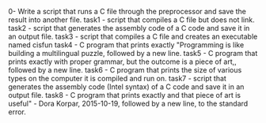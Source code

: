 0- Write a script that runs a C file through the preprocessor and save the result into another file.
task1 - script that compiles a C file but does not link.
task2 - script that generates the assembly code of a C code and save it in an output file.
task3 - script that compiles a C file and creates an executable named cisfun
task4 - C program that prints exactly "Programming is like building a multilingual puzzle, followed by a new line.
task5 - C program that prints exactly with proper grammar, but the outcome is a piece of art,, followed by a new line.
task6 -	C program that prints the size of various types on the computer it is compiled and run on.
task7 - script that generates the assembly code (Intel syntax) of a C code and save it in an output file.
task8 - C program that prints exactly and that piece of art is useful" - Dora Korpar, 2015-10-19, followed by a new line, to the standard error.
